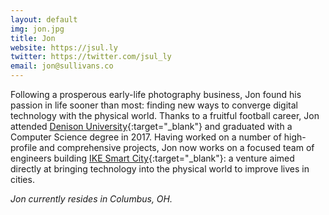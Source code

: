 ```yaml
---
layout: default
img: jon.jpg
title: Jon
website: https://jsul.ly
twitter: https://twitter.com/jsul_ly
email: jon@sullivans.co
---
```


Following a prosperous early-life photography business, Jon found his passion in
life sooner than most: finding new ways to converge digital technology with the
physical world. Thanks to a fruitful football career, Jon attended
[Denison University](https://www.denison.edu){:target="_blank"} and graduated with
a Computer Science degree in 2017. Having worked on a number of high-profile and
comprehensive projects, Jon now works on a focused team of engineers building
[IKE Smart City](https://www.ikesmartcity.com){:target="_blank"}: a venture aimed
directly at bringing technology into the physical world to improve lives in cities.

_Jon currently resides in Columbus, OH._
